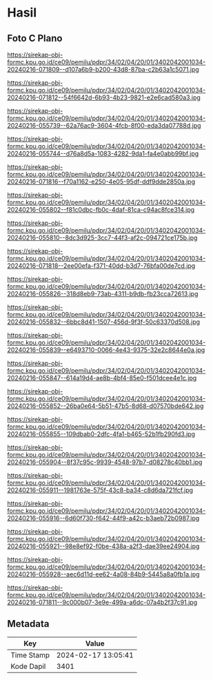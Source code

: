 # Hasil

## Foto C Plano

https://sirekap-obj-formc.kpu.go.id/ce09/pemilu/pdpr/34/02/04/20/01/3402042001034-20240216-071809--d107a6b9-b200-43d8-87ba-c2b63a1c5071.jpg

https://sirekap-obj-formc.kpu.go.id/ce09/pemilu/pdpr/34/02/04/20/01/3402042001034-20240216-071812--54f6642d-6b93-4b23-9821-e2e6cad580a3.jpg

https://sirekap-obj-formc.kpu.go.id/ce09/pemilu/pdpr/34/02/04/20/01/3402042001034-20240216-055739--62a76ac9-3604-4fcb-8f00-eda3da07788d.jpg

https://sirekap-obj-formc.kpu.go.id/ce09/pemilu/pdpr/34/02/04/20/01/3402042001034-20240216-055744--d76a8d5a-1083-4282-9da1-fa4e0abb99bf.jpg

https://sirekap-obj-formc.kpu.go.id/ce09/pemilu/pdpr/34/02/04/20/01/3402042001034-20240216-071816--f70a1162-e250-4e05-95df-ddf9dde2850a.jpg

https://sirekap-obj-formc.kpu.go.id/ce09/pemilu/pdpr/34/02/04/20/01/3402042001034-20240216-055802--f81c0dbc-fb0c-4daf-81ca-c94ac8fce314.jpg

https://sirekap-obj-formc.kpu.go.id/ce09/pemilu/pdpr/34/02/04/20/01/3402042001034-20240216-055810--8dc3d925-3cc7-44f3-af2c-094721ce175b.jpg

https://sirekap-obj-formc.kpu.go.id/ce09/pemilu/pdpr/34/02/04/20/01/3402042001034-20240216-071818--2ee00efa-f371-40dd-b3d7-76bfa00de7cd.jpg

https://sirekap-obj-formc.kpu.go.id/ce09/pemilu/pdpr/34/02/04/20/01/3402042001034-20240216-055826--318d8eb9-73ab-4311-b9db-fb23cca72613.jpg

https://sirekap-obj-formc.kpu.go.id/ce09/pemilu/pdpr/34/02/04/20/01/3402042001034-20240216-055832--6bbc8d41-1507-456d-9f3f-50c63370d508.jpg

https://sirekap-obj-formc.kpu.go.id/ce09/pemilu/pdpr/34/02/04/20/01/3402042001034-20240216-055839--e6493710-0066-4e43-9375-32e2c8644e0a.jpg

https://sirekap-obj-formc.kpu.go.id/ce09/pemilu/pdpr/34/02/04/20/01/3402042001034-20240216-055847--614a19d4-ae8b-4bf4-85e0-f501dcee4e1c.jpg

https://sirekap-obj-formc.kpu.go.id/ce09/pemilu/pdpr/34/02/04/20/01/3402042001034-20240216-055852--26ba0e64-5b51-47b5-8d68-d07570bde642.jpg

https://sirekap-obj-formc.kpu.go.id/ce09/pemilu/pdpr/34/02/04/20/01/3402042001034-20240216-055855--109dbab0-2dfc-4fa1-b465-52b1fb290fd3.jpg

https://sirekap-obj-formc.kpu.go.id/ce09/pemilu/pdpr/34/02/04/20/01/3402042001034-20240216-055904--8f37c95c-9939-4548-97b7-d08278c40bb1.jpg

https://sirekap-obj-formc.kpu.go.id/ce09/pemilu/pdpr/34/02/04/20/01/3402042001034-20240216-055911--1981763e-575f-43c8-ba34-c8d6da721fcf.jpg

https://sirekap-obj-formc.kpu.go.id/ce09/pemilu/pdpr/34/02/04/20/01/3402042001034-20240216-055916--6d60f730-f642-44f9-a42c-b3aeb72b0987.jpg

https://sirekap-obj-formc.kpu.go.id/ce09/pemilu/pdpr/34/02/04/20/01/3402042001034-20240216-055921--98e8ef92-f0be-438a-a2f3-dae39ee24904.jpg

https://sirekap-obj-formc.kpu.go.id/ce09/pemilu/pdpr/34/02/04/20/01/3402042001034-20240216-055928--aec6d11d-ee62-4a08-84b9-5445a8a0fb1a.jpg

https://sirekap-obj-formc.kpu.go.id/ce09/pemilu/pdpr/34/02/04/20/01/3402042001034-20240216-071811--9c000b07-3e9e-499a-a6dc-07a4b2f37c91.jpg


## Metadata

| Key        | Value               |
| ---------- | ------------------- |
| Time Stamp | 2024-02-17 13:05:41 |
| Kode Dapil | 3401                |



